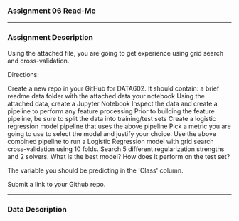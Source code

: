 ### Assignment 06 Read-Me

--------------------------
### Assignment Description
Using the attached file, you are going to get experience using grid search and cross-validation.

Directions:

Create a new repo in your GitHub for DATA602. It should contain:
a brief readme
data folder with the attached data
your notebook
Using the attached data, create a Jupyter Notebook
Inspect the data and create a pipeline to perform any feature processing
Prior to building the feature pipeline, be sure to split the data into training/test sets
Create a logistic regression model pipeline that uses the above pipeline
Pick a metric you are going to use to select the model and justify your choice.
Use the above combined pipeline to run a Logistic Regression model with grid search cross-validation using 10 folds. Search 5 different regularization strengths and 2 solvers. What is the best model? How does it perform on the test set?


The variable you should be predicting in the 'Class' column.



Submit a link to your Github repo.

--------------------------
### Data Description